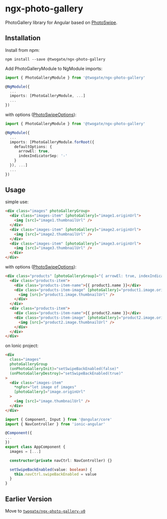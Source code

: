 # ngx-photo-gallery

PhotoGallery library for Angular based on [PhotoSwipe](http://photoswipe.com/).

## Installation

Install from npm:
```
npm install --save @twogate/ngx-photo-gallery
```

Add PhotoGalleryModule to NgModule imports:
```ts
import { PhotoGalleryModule } from '@twogate/ngx-photo-gallery'

@NgModule({
  ...
  imports: [PhotoGalleryModule, ...]
  ...
})
```

with options ([PhotoSwipeOptions](https://photoswipe.com/documentation/options.html)):
```ts
import { PhotoGalleryModule } from '@twogate/ngx-photo-gallery'

@NgModule({
  ...
  imports: [PhotoGalleryModule.forRoot({
    defaultOptions: {
      arrowEl: true,
      indexIndicatorSep: '-'
    }
  }), ...]
  ...
})
```

## Usage

simple use:
```html
<div class="images" photoGalleryGroup>
  <div class="images-item" [photoGallery]="image1.originUrl">
    <img [src]="image1.thumbnailUrl" />
  </div>
  <div class="images-item" [photoGallery]="image2.originUrl">
    <img [src]="image2.thumbnailUrl" />
  </div>
  <div class="images-item" [photoGallery]="image3.originUrl">
    <img [src]="image3.thumbnailUrl" />
  </div>
</div>
```

with options ([PhotoSwipeOptions](https://photoswipe.com/documentation/options.html)):
```html
<div class="products" [photoGalleryGroup]="{ arrowEl: true, indexIndicatorSep: ' - ' }">
  <div class="products-item">
    <div class="products-item-name">{{ product1.name }}</div>
    <div class="products-item-image" [photoGallery]="product1.image.originUrl">
      <img [src]="product1.image.thumbnailUrl" />
    </div>
  </div>
  <div class="products-item">
    <div class="products-item-name">{{ product2.name }}</div>
    <div class="products-item-image" [photoGallery]="product2.image.originUrl">
      <img [src]="product2.image.thumbnailUrl" />
    </div>
  </div>
</div>
```

on Ionic project:
```html
<div
  class="images"
  photoGalleryGroup
  (onPhotoGalleryInit)="setSwipeBackEnabled(false)"
  (onPhotoGalleryDestroy)="setSwipeBackEnabled(true)"
>
  <div class="images-item"
    *ngFor="let image of images"
    [photoGallery]="image.originUrl"
  >
    <img [src]="image.thumbnailUrl" />
  </div>
</div>
```
```ts
import { Component, Input } from '@angular/core'
import { NavController } from 'ionic-angular'

@Component({
...
})
export class AppComponent {
  images = [...]

  constructor(private navCtrl: NavController) {}

  setSwipeBackEnabled(value: boolean) {
    this.navCtrl.swipeBackEnabled = value
  }
}
```

## Earlier Version

Move to [`twogate/ngx-photo-gallery-v0`](https://github.com/twogate/ngx-photo-gallery-v0)
